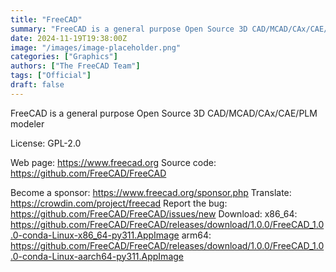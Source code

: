 ```yaml
---
title: "FreeCAD"
summary: "FreeCAD is a general purpose Open Source 3D CAD/MCAD/CAx/CAE/PLM modeler"
date: 2024-11-19T19:38:00Z
image: "/images/image-placeholder.png"
categories: ["Graphics"]
authors: ["The FreeCAD Team"]
tags: ["Official"]
draft: false
---
```


FreeCAD is a general purpose Open Source 3D CAD/MCAD/CAx/CAE/PLM modeler

License: GPL-2.0

Web page: <https://www.freecad.org>
Source code: <https://github.com/FreeCAD/FreeCAD>

Become a sponsor: <https://www.freecad.org/sponsor.php>
Translate: <https://crowdin.com/project/freecad>
Report the bug: <https://github.com/FreeCAD/FreeCAD/issues/new>
Download:   x86_64: <https://github.com/FreeCAD/FreeCAD/releases/download/1.0.0/FreeCAD_1.0.0-conda-Linux-x86_64-py311.AppImage>
            arm64: <https://github.com/FreeCAD/FreeCAD/releases/download/1.0.0/FreeCAD_1.0.0-conda-Linux-aarch64-py311.AppImage>
